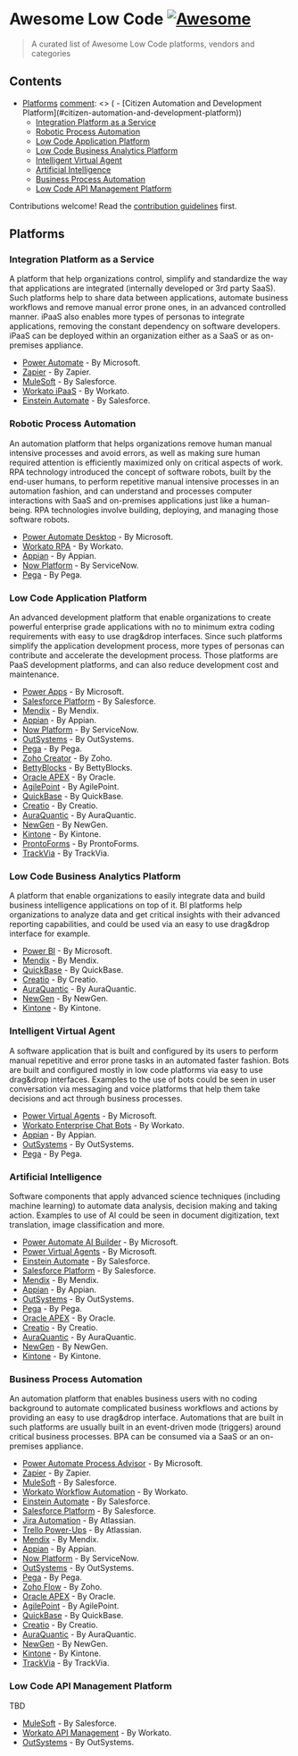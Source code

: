 # Awesome Low Code [![Awesome](https://awesome.re/badge.svg)](https://awesome.re)

> A curated list of Awesome Low Code platforms, vendors and categories

## Contents

- [Platforms](#platforms)
[comment]: <> (   - [Citizen Automation and Development Platform]&#40;#citizen-automation-and-development-platform&#41;)
   - [Integration Platform as a Service](#integration-platform-as-a-service)
   - [Robotic Process Automation](#robotic-process-automation)
   - [Low Code Application Platform](#low-code-application-platform)
   - [Low Code Business Analytics Platform](#low-code-business-analytics-platform)
   - [Intelligent Virtual Agent](#intelligent-virtual-agent)
   - [Artificial Intelligence](#artificial-intelligence)
   - [Business Process Automation](#business-process-automation)
   - [Low Code API Management Platform](#low-code-api-management-platform)

Contributions welcome! Read the [contribution guidelines](contributing.md) first.

## Platforms

[comment]: <> (### Citizen Automation and Development Platform)
[comment]: <> (A development platform for business users &#40;citizen developer is a term for business users, not a role or a job title&#41; that doesn't require coding skills and is based on intuitive drag&drop interfaces. Applications created in such platforms are usually made to automate or improve efficiency of business processes and of personal productivity, without going through IT. CADP are usually consumed as SaaS.)
[comment]: <> (- [Zapier]&#40;https://zapier.com/&#41; - By Zapier.)
[comment]: <> (- [Workato]&#40;https://workato.com/&#41; - By Workato.)
[comment]: <> (- [Einstein Automate]&#40;https://www.salesforce.com/products/platform/einstein-automate/&#41; - By Salesforce.)
[comment]: <> (- [Trello Power-Ups]&#40;https://trello.com/power-ups/category/automation&#41; - By Atlassian.)
[comment]: <> (- [Zoho Flow]&#40;https://www.zoho.com/flow/&#41; - By Zoho.)
[comment]: <> (- [BettyBlocks]&#40;https://www.bettyblocks.com/&#41; - By BettyBlocks.)
[comment]: <> (- [AgilePoint]&#40;https://agilepoint.com/&#41; - By AgilePoint.)
[comment]: <> (- [QuickBase]&#40;https://www.quickbase.com/&#41; - By QuickBase.)
[comment]: <> (- [TrackVia]&#40;https://trackvia.com/&#41; - By TrackVia.)

### Integration Platform as a Service

A platform that help organizations control, simplify and standardize the way that applications are integrated (internally developed or 3rd party SaaS). Such platforms help to share data between applications, automate business workflows and remove manual error prone ones, in an advanced controlled manner. iPaaS also enables more types of personas to integrate applications, removing the constant dependency on software developers. iPaaS can be deployed within an organization either as a SaaS or as on-premises appliance.

- [Power Automate](https://flow.microsoft.com/) - By Microsoft.
- [Zapier](https://zapier.com/) - By Zapier.
- [MuleSoft](https://mulesoft.com/) - By Salesforce.
- [Workato iPaaS](https://www.workato.com/platform#next_gen_ipaas) - By Workato.
- [Einstein Automate](https://www.salesforce.com/products/platform/einstein-automate/) - By Salesforce.

### Robotic Process Automation

An automation platform that helps organizations remove human manual intensive processes and avoid errors, as well as making sure human required attention is efficiently maximized only on critical aspects of work. RPA technology introduced the concept of software robots, built by the end-user humans, to perform repetitive manual intensive processes in an automation fashion, and can understand and processes computer interactions with SaaS and on-premises applications just like a human-being. RPA technologies involve building, deploying, and managing those software robots.

- [Power Automate Desktop](https://powerautomate.microsoft.com/en-us/robotic-process-automation/) - By Microsoft.
- [Workato RPA](https://www.workato.com/platform#modern_rpa) - By Workato.
- [Appian](https://appian.com/) - By Appian.
- [Now Platform](https://www.servicenow.com/now-platform.html) - By ServiceNow.
- [Pega](https://www.pega.com/) - By Pega.

### Low Code Application Platform

An advanced development platform that enable organizations to create powerful enterprise grade applications with no to minimum extra coding requirements with  easy to use drag&drop interfaces. Since such platforms simplify the application development process, more types of personas can contribute and accelerate the development process. Those platforms are PaaS development platforms, and can also reduce development cost and maintenance.

- [Power Apps](https://powerapps.com/) - By Microsoft.
- [Salesforce Platform](https://www.salesforce.com/products/platform) - By Salesforce.
- [Mendix](https://mendix.com/) - By Mendix.
- [Appian](https://appian.com/) - By Appian.
- [Now Platform](https://www.servicenow.com/now-platform.html) - By ServiceNow.
- [OutSystems](https://www.outsystems.com/) - By OutSystems.
- [Pega](https://www.pega.com/) - By Pega.
- [Zoho Creator](https://www.zoho.com/creator/low-code-platform/) - By Zoho.
- [BettyBlocks](https://www.bettyblocks.com/) - By BettyBlocks.
- [Oracle APEX](https://apex.oracle.com/en/platform/low-code/) - By Oracle.
- [AgilePoint](https://agilepoint.com/) - By AgilePoint.
- [QuickBase](https://www.quickbase.com/) - By QuickBase.
- [Creatio](https://www.creatio.com/) - By Creatio.
- [AuraQuantic](https://www.auraquantic.com/) - By AuraQuantic.
- [NewGen](https://newgensoft.com/) - By NewGen.
- [Kintone](https://www.kintone.com/) - By Kintone.
- [ProntoForms](https://www.prontoforms.com/) - By ProntoForms.
- [TrackVia](https://trackvia.com/) - By TrackVia.

### Low Code Business Analytics Platform

A platform that enable organizations to easily integrate data and build business intelligence applications on top of it. BI platforms help organizations to analyze data and get critical insights with their advanced reporting capabilities, and could be used via an easy to use drag&drop interface for example.

- [Power BI](https://powerbi.microsoft.com/) - By Microsoft.
- [Mendix](https://mendix.com/) - By Mendix.
- [QuickBase](https://www.quickbase.com/) - By QuickBase.
- [Creatio](https://www.creatio.com/) - By Creatio.
- [AuraQuantic](https://www.auraquantic.com/) - By AuraQuantic.
- [NewGen](https://newgensoft.com/) - By NewGen.
- [Kintone](https://www.kintone.com/) - By Kintone.

### Intelligent Virtual Agent

A software application that is built and configured by its users to perform manual repetitive and error prone tasks in an automated faster fashion. Bots are built and configured mostly in low code platforms via easy to use drag&drop interfaces. Examples to the use of bots could be seen in user conversation via messaging and voice platforms that help them take decisions and act through business processes.

- [Power Virtual Agents](https://powervirtualagents.microsoft.com/) - By Microsoft.
- [Workato Enterprise Chat Bots](https://www.workato.com/platform#enterprise_chat_bots) - By Workato.
- [Appian](https://appian.com/) - By Appian.
- [OutSystems](https://www.outsystems.com/) - By OutSystems.
- [Pega](https://www.pega.com/) - By Pega.

### Artificial Intelligence

Software components that apply advanced science techniques (including machine learning) to automate data analysis, decision making and taking action. Examples to use of AI could be seen in document digitization, text translation, image classification and more.

- [Power Automate AI Builder](https://powerautomate.microsoft.com/en-us/ai-builder/) - By Microsoft.
- [Power Virtual Agents](https://powervirtualagents.microsoft.com/) - By Microsoft.
- [Einstein Automate](https://www.salesforce.com/products/platform/einstein-automate/) - By Salesforce.
- [Salesforce Platform](https://www.salesforce.com/products/platform) - By Salesforce.
- [Mendix](https://mendix.com/) - By Mendix.
- [Appian](https://appian.com/) - By Appian.
- [OutSystems](https://www.outsystems.com/) - By OutSystems.
- [Pega](https://www.pega.com/) - By Pega.
- [Oracle APEX](https://apex.oracle.com/en/platform/low-code/) - By Oracle.
- [Creatio](https://www.creatio.com/) - By Creatio.
- [AuraQuantic](https://www.auraquantic.com/) - By AuraQuantic.
- [NewGen](https://newgensoft.com/) - By NewGen.
- [Kintone](https://www.kintone.com/) - By Kintone.

### Business Process Automation

An automation platform that enables business users with no coding background to automate complicated business workflows and actions by providing an easy to use drag&drop interface. Automations that are built in such platforms are usually built in an event-driven mode (triggers) around critical business processes. BPA can be consumed via a SaaS or an on-premises appliance.

- [Power Automate Process Advisor](https://powerautomate.microsoft.com/en-us/process-advisor/) - By Microsoft.
- [Zapier](https://zapier.com/) - By Zapier.
- [MuleSoft](https://mulesoft.com/) - By Salesforce.
- [Workato Workflow Automation](https://www.workato.com/platform#enterprise_workflow_automation) - By Workato.
- [Einstein Automate](https://www.salesforce.com/products/platform/einstein-automate/) - By Salesforce.
- [Salesforce Platform](https://www.salesforce.com/products/platform) - By Salesforce.
- [Jira Automation](https://www.atlassian.com/software/jira/features/automation) - By Atlassian.
- [Trello Power-Ups](https://trello.com/power-ups/category/automation) - By Atlassian.
- [Mendix](https://mendix.com/) - By Mendix.
- [Appian](https://appian.com/) - By Appian.
- [Now Platform](https://www.servicenow.com/now-platform.html) - By ServiceNow.
- [OutSystems](https://www.outsystems.com/) - By OutSystems.
- [Pega](https://www.pega.com/) - By Pega.
- [Zoho Flow](https://www.zoho.com/flow/) - By Zoho.
- [Oracle APEX](https://apex.oracle.com/en/platform/low-code/) - By Oracle.
- [AgilePoint](https://agilepoint.com/) - By AgilePoint.
- [QuickBase](https://www.quickbase.com/) - By QuickBase.
- [Creatio](https://www.creatio.com/) - By Creatio.
- [AuraQuantic](https://www.auraquantic.com/) - By AuraQuantic.
- [NewGen](https://newgensoft.com/) - By NewGen.
- [Kintone](https://www.kintone.com/) - By Kintone.
- [TrackVia](https://trackvia.com/) - By TrackVia.

### Low Code API Management Platform

TBD

- [MuleSoft](https://mulesoft.com/) - By Salesforce.
- [Workato API Management](https://www.workato.com/platform#low_code_api_management) - By Workato.
- [OutSystems](https://www.outsystems.com/) - By OutSystems.
